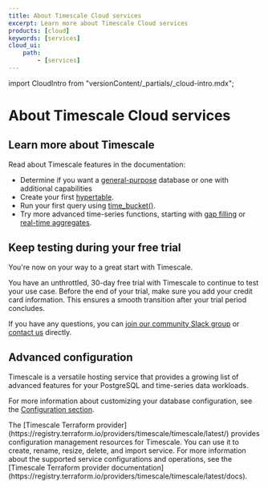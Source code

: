 ```yaml
---
title: About Timescale Cloud services
excerpt: Learn more about Timescale Cloud services
products: [cloud]
keywords: [services]
cloud_ui:
    path:
        - [services]
---
```


import CloudIntro from "versionContent/_partials/_cloud-intro.mdx";

# About Timescale Cloud services

<CloudIntro />

## Learn more about Timescale

Read about Timescale features in the documentation:

*   Determine if you want a [general-purpose][dynamic-pg] database or one with additional capabilities   
*   Create your first [hypertable][hypertable-info].
*   Run your first query using [time_bucket()][time-bucket-info].
*   Try more advanced time-series functions, starting with
    [gap filling][gap-filling-info] or [real-time aggregates][aggregates-info].

## Keep testing during your free trial

You're now on your way to a great start with Timescale.

You have an unthrottled, 30-day free trial with Timescale to continue to
test your use case. Before the end of your trial, make sure you add your credit
card information. This ensures a smooth transition after your trial period
concludes.

If you have any questions, you can
[join our community Slack group][slack-info]
or [contact us][contact-timescale] directly.

## Advanced configuration

Timescale is a versatile hosting service that provides a growing list of
advanced features for your PostgreSQL and time-series data workloads.

For more information about customizing your database configuration, see the
[Configuration section][configuration].

<Highlight type="note">
The [Timescale Terraform provider](https://registry.terraform.io/providers/timescale/timescale/latest/)
provides configuration management resources for Timescale. You can use it to
create, rename, resize, delete, and import service. For more information about
the supported service configurations and operations, see the
[Timescale Terraform provider documentation](https://registry.terraform.io/providers/timescale/timescale/latest/docs).
</Highlight>

[aggregates-info]: /use-timescale/:currentVersion:/continuous-aggregates/
[configuration]: /use-timescale/:currentVersion:/configuration/
[contact-timescale]: https://www.timescale.com/contact
[gap-filling-info]: /use-timescale/:currentVersion:/query-data/advanced-analytic-queries#gap-filling
[hypertable-info]: /use-timescale/:currentVersion:/hypertables
[slack-info]: https://slack-login.timescale.com
[time-bucket-info]: /use-timescale/:currentVersion:/query-data/advanced-analytic-queries#time-bucket
[terraform-provider-docs]: https://registry.terraform.io/providers/timescale/timescale/latest/docs
[terraform-provider]: https://registry.terraform.io/providers/timescale/timescale/latest/
[dynamic-pg]: /use-timescale/:currentVersion:/services/dynamic-postgresql/
